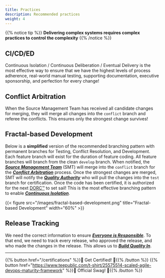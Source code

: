 ```yaml
---
title: Practices
description: Recommended practices
weight: 4
---
```


{{% notice tip %}}
**Delivering complex systems requires complex practices to control the complexity**
{{% /notice %}}

## CI/CD/ED

Continuous Isolation / Continuous Deliberation / Eventual Delivery is the most effective way to ensure that we have the highest levels of process adherence, real-world manual testing, supporting documentation, executive sponsorship, and perfection for every change!

## Conflict Arbitration

When the Source Management Team has received all candidate changes for merging, they will merge all changes into the `conflict` branch and referee the conflicts. This ensures only the strongest change survives!

## Fractal-based Development

Below is a **simplified** version of the recommended branching pattern with permanent branches for Testing, Conflict Resolution, and Development. Each feature branch will exist for the duration of feature coding. All feature branches will branch from the clean `develop` branch. When notified, the *[**Source Management Team**](/organization/#source-management-team)* (SMT) will merge into the `conflict` branch for the *[**Conflict Arbitration**](#conflict-arbitration)* process. Once the strongest changes are merged, SMT will notify the *[**Quality Authority**](/organization/#quality-authority)* who will pull the changes into the `test` branch for certification. Once the code has been certified, it is authorized for the next [DORC&trade;](/release-convoy/) to set sail! This is the most effective branching pattern to enable *[**Continuous Isolation**](https://continuousisolation.com/)*.

{{< figure src="/images/fractal-based-development.png" title="Fractal-based Development" width="60%" >}}

## Release Tracking

We need the correct information to ensure *[**Everyone is Responsible**](/principles/#everyone-is-responsible)*. To that end, we need to track every release, who approved the release, and who made the changes in the release. This allows us to *[**Build Quality In**](/principles/#build-quality-in)*.

---

{{% button href="/certifications" %}}🏅 Get Certified! 🏅{{% /button %}}
{{% button href="https://www.teepublic.com/t-shirt/25575514-scaled-agile-devops-maturity-framework" %}}💸 Official Swag! 💸{{% /button %}}
